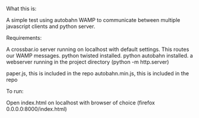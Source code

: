 What this is:

A simple test using autobahn WAMP to communicate between multiple javascript clients and python server. 

Requirements:

A crossbar.io server running on localhost with default settings. This routes our WAMP messages.
python twisted installed. 
python autobahn installed.
a webserver running in the project directory (python -m http.server)

paper.js, this is included in the repo
autobahn.min.js, this is included in the repo

To run:

Open index.html on localhost with  browser of choice (firefox 0.0.0.0:8000/index.html)
